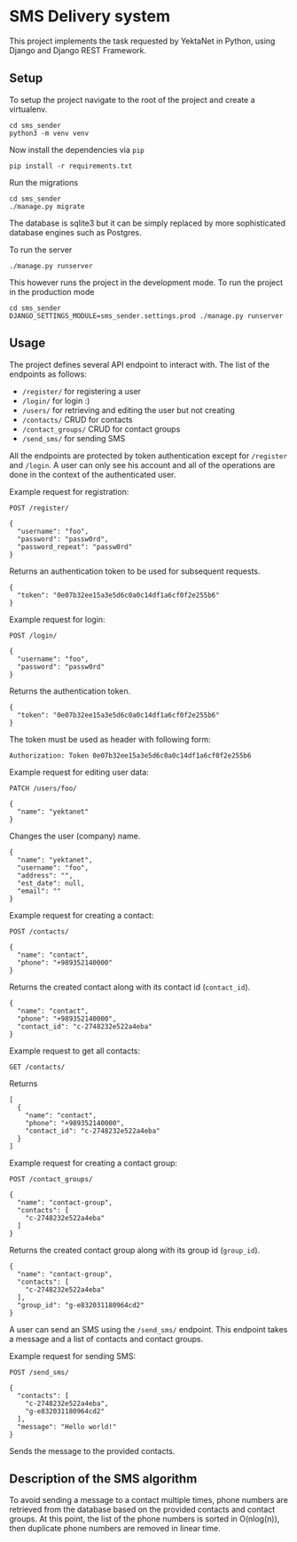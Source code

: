# SMS Delivery system
This project implements the task requested by YektaNet in Python, using Django and Django REST Framework.

## Setup
To setup the project navigate to the root of the project and create a virtualenv.
```
cd sms_sender
python3 -m venv venv
```

Now install the dependencies via `pip`
```
pip install -r requirements.txt
```

Run the migrations
```
cd sms_sender
./manage.py migrate
```

The database is sqlite3 but it can be simply replaced by more sophisticated
database engines such as Postgres.

To run the server
```
./manage.py runserver
```

This however runs the project in the development mode. To run the project in the
production mode
```
cd sms_sender
DJANGO_SETTINGS_MODULE=sms_sender.settings.prod ./manage.py runserver
```

## Usage
The project defines several API endpoint to interact with. The list of the
endpoints as follows:

* `/register/` for registering a user
* `/login/` for login :)
* `/users/` for retrieving and editing the user but not creating
* `/contacts/` CRUD for contacts
* `/contact_groups/` CRUD for contact groups
* `/send_sms/` for sending SMS

All the endpoints are protected by token authentication except for `/register`
and `/login`. A user can only see his account and all of the operations are done
in the context of the authenticated user.

Example request for registration:
```
POST /register/

{
  "username": "foo",
  "password": "passw0rd",
  "password_repeat": "passw0rd" 
}
```
Returns an authentication token to be used for subsequent requests.
```
{
  "token": "0e07b32ee15a3e5d6c0a0c14df1a6cf0f2e255b6"
}
```

Example request for login:
```
POST /login/

{
  "username": "foo",
  "password": "passw0rd"
}
```
Returns the authentication token.
```
{
  "token": "0e07b32ee15a3e5d6c0a0c14df1a6cf0f2e255b6"
}
```

The token must be used as header with following form:
```
Authorization: Token 0e07b32ee15a3e5d6c0a0c14df1a6cf0f2e255b6
```

Example request for editing user data:
```
PATCH /users/foo/

{
  "name": "yektanet"
}
```
Changes the user (company) name.
```
{
  "name": "yektanet",
  "username": "foo",
  "address": "",
  "est_date": null,
  "email": ""
}
```

Example request for creating a contact:
```
POST /contacts/

{
  "name": "contact",
  "phone": "+989352140000"
}
```
Returns the created contact along with its contact id (`contact_id`).
```
{
  "name": "contact",
  "phone": "+989352140000",
  "contact_id": "c-2748232e522a4eba"
}
```

Example request to get all contacts:
```
GET /contacts/
```
Returns
```
[
  {
    "name": "contact",
    "phone": "+989352140000",
    "contact_id": "c-2748232e522a4eba"
  }
]
```

Example request for creating a contact group:
```
POST /contact_groups/

{
  "name": "contact-group",
  "contacts": [
    "c-2748232e522a4eba"
  ]
}
```
Returns the created contact group along with its group id (`group_id`).
```
{
  "name": "contact-group",
  "contacts": [
    "c-2748232e522a4eba"
  ],
  "group_id": "g-e832031180964cd2"
}
```

A user can send an SMS using the `/send_sms/` endpoint. This endpoint takes a
message and a list of contacts and contact groups.

Example request for sending SMS:
```
POST /send_sms/

{
  "contacts": [
    "c-2748232e522a4eba",
    "g-e832031180964cd2"
  ],
  "message": "Hello world!"
}
```
Sends the message to the provided contacts.

## Description of the SMS algorithm

To avoid sending a message to a contact multiple times, phone numbers are retrieved 
from the database based on the provided contacts and contact groups. At this point,
the list of the phone numbers is sorted in O(nlog(n)), then duplicate phone numbers
are removed in linear time.
